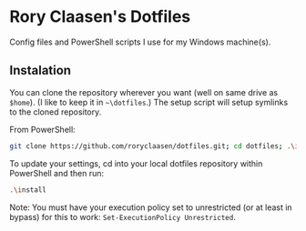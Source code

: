 # Rory Claasen's Dotfiles

Config files and PowerShell scripts I use for my Windows machine(s).

## Instalation

You can clone the repository wherever you want (well on same drive as `$home`). (I like to keep it in `~\dotfiles`.) The setup script will setup symlinks to the cloned repository.

From PowerShell:

```sh
git clone https://github.com/roryclaasen/dotfiles.git; cd dotfiles; .\install
```

To update your settings, cd into your local dotfiles repository within PowerShell and then run:

```sh
.\install
```

Note: You must have your execution policy set to unrestricted (or at least in bypass) for this to work: `Set-ExecutionPolicy Unrestricted`.
